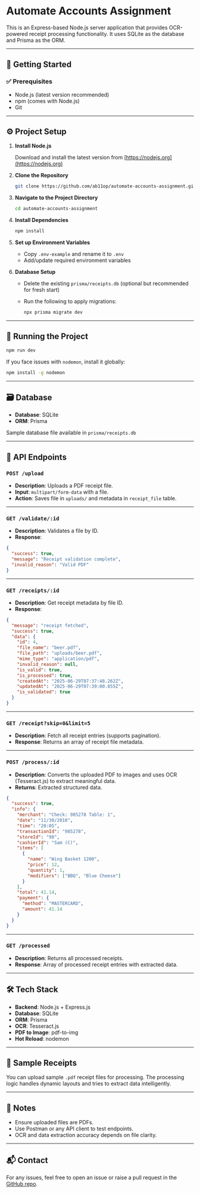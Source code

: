 # Automate Accounts Assignment

This is an Express-based Node.js server application that provides OCR-powered receipt processing functionality. It uses SQLite as the database and Prisma as the ORM.

---

## 🚀 Getting Started

### ✅ Prerequisites

- Node.js (latest version recommended)
- npm (comes with Node.js)
- Git

---

## ⚙️ Project Setup

1. **Install Node.js**

   Download and install the latest version from [https://nodejs.org](https://nodejs.org)

2. **Clone the Repository**

   ```bash
   git clone https://github.com/ab11op/automate-accounts-assignment.git
   ```

3. **Navigate to the Project Directory**

   ```bash
   cd automate-accounts-assignment
   ```

4. **Install Dependencies**

   ```bash
   npm install
   ```

5. **Set up Environment Variables**

   - Copy `.env-example` and rename it to `.env`
   - Add/update required environment variables

6. **Database Setup**

   - Delete the existing `prisma/receipts.db` (optional but recommended for fresh start)
   - Run the following to apply migrations:

     ```bash
     npx prisma migrate dev
     ```

---

## 🏃 Running the Project

```bash
npm run dev
```

If you face issues with `nodemon`, install it globally:

```bash
npm install -g nodemon
```

---

## 🗃️ Database

- **Database**: SQLite
- **ORM**: Prisma

Sample database file available in `prisma/receipts.db`

---

## 📁 API Endpoints

### `POST /upload`

- **Description**: Uploads a PDF receipt file.
- **Input**: `multipart/form-data` with a file.
- **Action**: Saves file in `uploads/` and metadata in `receipt_file` table.

---

### `GET /validate/:id`

- **Description**: Validates a file by ID.
- **Response**:

```json
{
  "success": true,
  "message": "Receipt validation complete",
  "invalid_reason": "Valid PDF"
}
```

---

### `GET /receipts/:id`

- **Description**: Get receipt metadata by file ID.
- **Response**:

```json
{
  "message": "receipt fetched",
  "success": true,
  "data": {
    "id": 4,
    "file_name": "beer.pdf",
    "file_path": "uploads/beer.pdf",
    "mime_type": "application/pdf",
    "invalid_reason": null,
    "is_valid": true,
    "is_processed": true,
    "createdAt": "2025-06-29T07:37:48.262Z",
    "updatedAt": "2025-06-29T07:39:00.855Z",
    "is_validated": true
  }
}
```

---

### `GET /receipt?skip=0&limit=5`

- **Description**: Fetch all receipt entries (supports pagination).
- **Response**: Returns an array of receipt file metadata.

---

### `POST /process/:id`

- **Description**: Converts the uploaded PDF to images and uses OCR (Tesseract.js) to extract meaningful data.
- **Returns**: Extracted structured data.

```json
{
  "success": true,
  "info": {
    "merchant": "Check: 985278 Table: 1",
    "date": "11/30/2018",
    "time": "20:05",
    "transactionId": "985278",
    "storeId": "98",
    "cashierId": "Sam (C)",
    "items": [
      {
        "name": "Wing Basket 1200",
        "price": 12,
        "quantity": 1,
        "modifiers": ["BBQ", "Blue Cheese"]
      }
    ],
    "total": 41.14,
    "payment": {
      "method": "MASTERCARD",
      "amount": 41.14
    }
  }
}
```

---

### `GET /processed`

- **Description**: Returns all processed receipts.
- **Response**: Array of processed receipt entries with extracted data.

---

## 🛠️ Tech Stack

- **Backend**: Node.js + Express.js
- **Database**: SQLite
- **ORM**: Prisma
- **OCR**: Tesseract.js
- **PDF to Image**: pdf-to-img
- **Hot Reload**: nodemon

---

## 🧪 Sample Receipts

You can upload sample `.pdf` receipt files for processing. The processing logic handles dynamic layouts and tries to extract data intelligently.

---

## 🧾 Notes

- Ensure uploaded files are PDFs.
- Use Postman or any API client to test endpoints.
- OCR and data extraction accuracy depends on file clarity.

---

## 📬 Contact

For any issues, feel free to open an issue or raise a pull request in the [GitHub repo](https://github.com/ab11op/automate-accounts-assignment).
